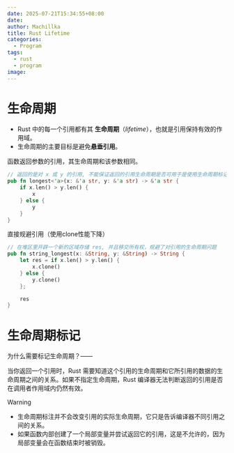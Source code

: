 ```yaml
---
date: 2025-07-21T15:34:55+08:00
date:
author: Machillka
title: Rust Lifetime
categories:
  - Program
tags:
  - rust
  - program
image:
---
```

# 生命周期

- Rust 中的每一个引用都有其 **生命周期**（_lifetime_），也就是引用保持有效的作用域。
- 生命周期的主要目标是避免**悬垂引用**。

函数返回参数的引用，其生命周期和该参数相同。
```rust
// 返回的是对 x 或 y 的引用, 不能保证返回的引用生命周期是否可用于是使用生命周期标记
pub fn longest<'a>(x: &'a str, y: &'a str) -> &'a str {
    if x.len() > y.len() {
        x
    } else {
        y
    }
}
```

直接规避引用（使用clone性能下降）
```rust
// 在堆区里开辟一个新的区域存储 res, 并且移交所有权，规避了对引用的生命周期问题
pub fn string_longest(x: &String, y: &String) -> String {
    let res = if x.len() > y.len() {
        x.clone()
    } else {
        y.clone()
    };

    res
}
```

# 生命周期标记

为什么需要标记生命周期？——

当你返回一个引用时，Rust 需要知道这个引用的生命周期和它所引用的数据的生命周期之间的关系。如果不指定生命周期，Rust 编译器无法判断返回的引用是否在调用者作用域内仍然有效。

>[!warning]
>- 生命周期标注并不会改变引用的实际生命周期，它只是告诉编译器不同引用之间的关系。
>- 如果函数内部创建了一个局部变量并尝试返回它的引用，这是不允许的，因为局部变量会在函数结束时被销毁。